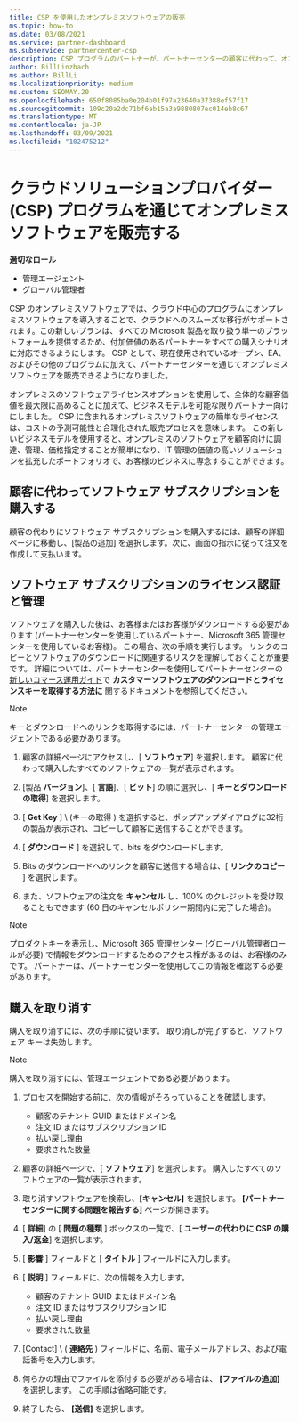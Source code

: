 ```yaml
---
title: CSP を使用したオンプレミスソフトウェアの販売
ms.topic: how-to
ms.date: 03/08/2021
ms.service: partner-dashboard
ms.subservice: partnercenter-csp
description: CSP プログラムのパートナーが、パートナーセンターの顧客に代わって、オンプレミスのソフトウェアサブスクリプションを購入、管理、販売、キャンセルする方法について説明します。
author: BillLinzbach
ms.author: BillLi
ms.localizationpriority: medium
ms.custom: SEOMAY.20
ms.openlocfilehash: 650f8085ba0e204b01f97a23640a37388ef57f17
ms.sourcegitcommit: 109c20a2dc71bf6ab15a3a9880807ec014eb8c67
ms.translationtype: MT
ms.contentlocale: ja-JP
ms.lasthandoff: 03/09/2021
ms.locfileid: "102475212"
---
```

# <a name="sell-on-premises-software-through-the-cloud-solution-provider-csp-program"></a>クラウドソリューションプロバイダー (CSP) プログラムを通じてオンプレミスソフトウェアを販売する

**適切なロール**

- 管理エージェント
- グローバル管理者

CSP のオンプレミスソフトウェアでは、クラウド中心のプログラムにオンプレミスソフトウェアを導入することで、クラウドへのスムーズな移行がサポートされます。この新しいプランは、すべての Microsoft 製品を取り扱う単一のプラットフォームを提供するため、付加価値のあるパートナーをすべての購入シナリオに対応できるようにします。 CSP として、現在使用されているオープン、EA、およびその他のプログラムに加えて、パートナーセンターを通じてオンプレミスソフトウェアを販売できるようになりました。  
 
オンプレミスのソフトウェアライセンスオプションを使用して、全体的な顧客価値を最大限に高めることに加えて、ビジネスモデルを可能な限りパートナー向けにしました。 CSP に含まれるオンプレミスソフトウェアの簡単なライセンスは、コストの予測可能性と合理化された販売プロセスを意味します。 この新しいビジネスモデルを使用すると、オンプレミスのソフトウェアを顧客向けに調達、管理、価格指定することが簡単になり、IT 管理の価値の高いソリューションを拡充したポートフォリオで、お客様のビジネスに専念することができます。

## <a name="buy-software-subscriptions-on-behalf-of-customers"></a>顧客に代わってソフトウェア サブスクリプションを購入する

顧客の代わりにソフトウェア サブスクリプションを購入するには、顧客の詳細ページに移動し、[製品の追加] を選択します。次に、画面の指示に従って注文を作成して支払います。

## <a name="activate-and-manage-software-subscriptions"></a>ソフトウェア サブスクリプションのライセンス認証と管理

ソフトウェアを購入した後は、お客様またはお客様がダウンロードする必要があります (パートナーセンターを使用しているパートナー、Microsoft 365 管理センターを使用しているお客様)。 この場合、次の手順を実行します。 リンクのコピーとソフトウェアのダウンロードに関連するリスクを理解しておくことが重要です。 詳細については、パートナーセンターを使用してパートナーセンターの [新しいコマース運用ガイド](https://partner.microsoft.com/resources/detail/partner-center-new-commerce-operations-guide-pdf)で **カスタマーソフトウェアのダウンロードとライセンスキーを取得する方法に** 関するドキュメントを参照してください。

>[!NOTE]
>キーとダウンロードへのリンクを取得するには、パートナーセンターの管理エージェントである必要があります。

1. 顧客の詳細ページにアクセスし、[ **ソフトウェア**] を選択します。 顧客に代わって購入したすべてのソフトウェアの一覧が表示されます。

2. [製品 **バージョン**]、[ **言語**]、[ **ビット**] の順に選択し、[ **キーとダウンロードの取得**] を選択します。 

3. [ **Get Key** ] \ (キーの取得 \) を選択すると、ポップアップダイアログに32桁の製品が表示され、コピーして顧客に送信することができます。 

4. [ **ダウンロード** ] を選択して、bits をダウンロードします。 

5. Bits のダウンロードへのリンクを顧客に送信する場合は、[ **リンクのコピー** ] を選択します。 

6. また、ソフトウェアの注文を **キャンセル** し、100% のクレジットを受け取ることもできます (60 日のキャンセルポリシー期間内に完了した場合)。

>[!NOTE]
>プロダクトキーを表示し、Microsoft 365 管理センター (グローバル管理者ロールが必要) で情報をダウンロードするためのアクセス権があるのは、お客様のみです。 パートナーは、パートナーセンターを使用してこの情報を確認する必要があります。

## <a name="cancel-a-purchase"></a>購入を取り消す

購入を取り消すには、次の手順に従います。 取り消しが完了すると、ソフトウェア キーは失効します。

>[!NOTE]
>購入を取り消すには、管理エージェントである必要があります。 

1.  プロセスを開始する前に、次の情報がそろっていることを確認します。 
    - 顧客のテナント GUID またはドメイン名
    - 注文 ID またはサブスクリプション ID
    - 払い戻し理由
    - 要求された数量

2.  顧客の詳細ページで、[ **ソフトウェア**] を選択します。 購入したすべてのソフトウェアの一覧が表示されます。 

3.  取り消すソフトウェアを検索し、**[キャンセル]** を選択します。 **[パートナー センターに関する問題を報告する]** ページが開きます。 

4.  [ **詳細**] の [ **問題の種類** ] ボックスの一覧で、[ **ユーザーの代わりに CSP の購入/返金**] を選択します。

5.  [ **影響** ] フィールドと [ **タイトル** ] フィールドに入力します。 

6.  [ **説明** ] フィールドに、次の情報を入力します。 
    -   顧客のテナント GUID またはドメイン名
    -   注文 ID またはサブスクリプション ID
    -   払い戻し理由
    -   要求された数量

7.  [Contact] \ ( **連絡先** \) フィールドに、名前、電子メールアドレス、および電話番号を入力します。 

8.  何らかの理由でファイルを添付する必要がある場合は、 **[ファイルの追加]** を選択します。 この手順は省略可能です。 

9.  終了したら、 **[送信]** を選択します。